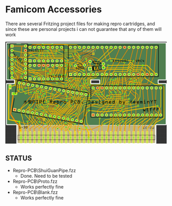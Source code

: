 # Famicom Accessories

There are several Fritzing project files for making repro cartridges,
and since these are personal projects i can not guarantee that any of them will work

![image](.png)

## STATUS
- Repro-PCB\ShuiGuanPipe.fzz
	- Done. Need to be tested
- Repro-PCB\Proto.fzz
	- Works perfectly fine
- Repro-PCB\Blank.fzz
	- Works perfectly fine
	